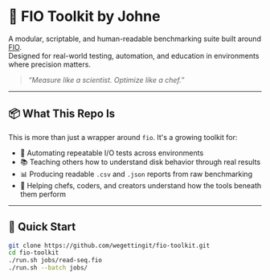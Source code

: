 # 🧪 FIO Toolkit by Johne

A modular, scriptable, and human-readable benchmarking suite built around [FIO](https://fio.readthedocs.io/en/latest/).  
Designed for real-world testing, automation, and education in environments where precision matters.

> _“Measure like a scientist. Optimize like a chef.”_

---

## 📦 What This Repo Is

This is more than just a wrapper around `fio`. It's a growing toolkit for:

- 🔁 Automating repeatable I/O tests across environments  
- 📚 Teaching others how to understand disk behavior through real results  
- 📊 Producing readable `.csv` and `.json` reports from raw benchmarking  
- 🍳 Helping chefs, coders, and creators understand how the tools beneath them perform  

---

## 🚀 Quick Start

```bash
git clone https://github.com/wegettingit/fio-toolkit.git
cd fio-toolkit
./run.sh jobs/read-seq.fio
./run.sh --batch jobs/
